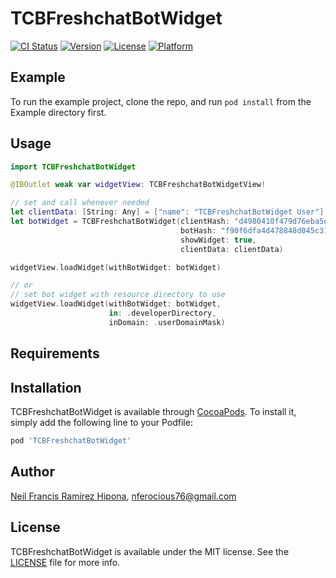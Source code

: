 # TCBFreshchatBotWidget

[![CI Status](https://img.shields.io/travis/TheCodingBug/TCBFreshchatBotWidget.svg?style=flat)](https://travis-ci.org/TheCodingBug/TCBFreshchatBotWidget)
[![Version](https://img.shields.io/cocoapods/v/TCBFreshchatBotWidget.svg?style=flat)](https://cocoapods.org/pods/TCBFreshchatBotWidget)
[![License](https://img.shields.io/cocoapods/l/TCBFreshchatBotWidget.svg?style=flat)](https://cocoapods.org/pods/TCBFreshchatBotWidget)
[![Platform](https://img.shields.io/cocoapods/p/TCBFreshchatBotWidget.svg?style=flat)](https://cocoapods.org/pods/TCBFreshchatBotWidget)

## Example

To run the example project, clone the repo, and run `pod install` from the Example directory first.

## Usage

```Swift
import TCBFreshchatBotWidget

@IBOutlet weak var widgetView: TCBFreshchatBotWidgetView!

// set and call whenever needed
let clientData: [String: Any] = ["name": "TCBFreshchatBotWidget User"]
let botWidget = TCBFreshchatBotWidget(clientHash: "d4980410f479d76eba5e00335eae38e8b04fd21e",
                                      botHash: "f90f6dfa4d478848d045c31ac0493f730c8368fd",
                                      showWidget: true,
                                      clientData: clientData)

widgetView.loadWidget(withBotWidget: botWidget)

// or
// set bot widget with resource directory to use
widgetView.loadWidget(withBotWidget: botWidget,
                      in: .developerDirectory,
                      inDomain: .userDomainMask)

```

## Requirements

## Installation

TCBFreshchatBotWidget is available through [CocoaPods](https://cocoapods.org). To install
it, simply add the following line to your Podfile:

```ruby
pod 'TCBFreshchatBotWidget'
```

## Author

[Neil Francis Ramirez Hipona](https://github.com/nferocious76), nferocious76@gmail.com

## License

TCBFreshchatBotWidget is available under the MIT license. See the [LICENSE](https://github.com/TheCodingBug/TCBFreshchatBotWidget/blob/main/LICENSE) file for more info.
